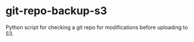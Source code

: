 git-repo-backup-s3
==================

Python script for checking a git repo for modifications before uploading to S3.